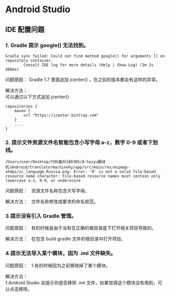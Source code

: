 # Android Studio

## IDE 配置问题

### 1. Gradle 提示 google() 无法找到。

```
Gradle sync failed: Could not find method google() for arguments [] on repository container.
		Consult IDE log for more details (Help | Show Log) (1m 2s 468ms)
```

问题原因：
Gradle 1.7 里面追加  jcenter() ，在之前的版本都会有这样的异常。

解决方法：  
可以通过以下方式追加 jcenter()

```
repositories {
    maven {
        url "https://jcenter.bintray.com"
    }
    ....
}
```

### 2. 提示文件资源文件名智能包含小写字母 a-z，数字 0-9 或者下划线。

```
/Users/user/Desktop/代码备份180305/A-haiyu翻译机/Android/translatormachinehy/app/src/main/res/mipmap-xhdpi/ic_language_Russia.png: Error: 'R' is not a valid file-based resource name character: File-based resource names must contain only lowercase a-z, 0-9, or underscore
```

问题原因：  
资源文件名称包含大写字母。

解决方法：  
文件名称修改成要求的命名规范。

### 3.提示没有引入 Gradle 管理。

问题原因：  
有的时候是由于没有在正确的根目录底下打开相关项目导致的。

解决方法：  
在包含 build.gradle 文件的根目录中打开项目。


### 4.提示无法导入某个模块，因为 .iml 文件缺失。

问题原因：  
1.有的时候因为之前移除掉了某个模块。

解决方法：  
1.Android Studio 会提示你是否移除 .iml 文件，如果觉得这个模块没有用到，可以点击移除。

